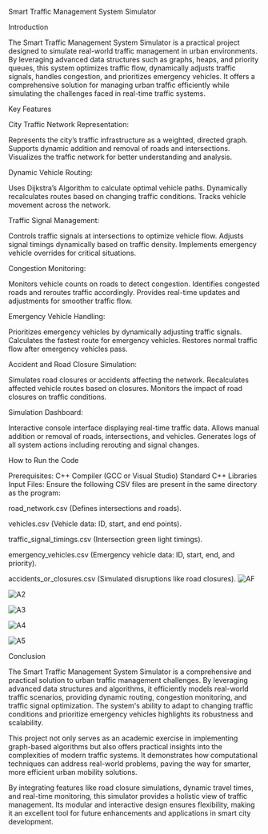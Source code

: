 Smart Traffic Management System Simulator

Introduction

The Smart Traffic Management System Simulator is a practical project designed to simulate real-world traffic management in urban environments. By leveraging advanced data structures such as graphs, heaps, and priority queues, this system optimizes traffic flow, dynamically adjusts traffic signals, handles congestion, and prioritizes emergency vehicles. It offers a comprehensive solution for managing urban traffic efficiently while simulating the challenges faced in real-time traffic systems.

Key Features

City Traffic Network Representation:

Represents the city’s traffic infrastructure as a weighted, directed graph.
Supports dynamic addition and removal of roads and intersections.
Visualizes the traffic network for better understanding and analysis.

Dynamic Vehicle Routing:

Uses Dijkstra’s Algorithm to calculate optimal vehicle paths.
Dynamically recalculates routes based on changing traffic conditions.
Tracks vehicle movement across the network.

Traffic Signal Management:

Controls traffic signals at intersections to optimize vehicle flow.
Adjusts signal timings dynamically based on traffic density.
Implements emergency vehicle overrides for critical situations.

Congestion Monitoring:

Monitors vehicle counts on roads to detect congestion.
Identifies congested roads and reroutes traffic accordingly.
Provides real-time updates and adjustments for smoother traffic flow.

Emergency Vehicle Handling:

Prioritizes emergency vehicles by dynamically adjusting traffic signals.
Calculates the fastest route for emergency vehicles.
Restores normal traffic flow after emergency vehicles pass.

Accident and Road Closure Simulation:

Simulates road closures or accidents affecting the network.
Recalculates affected vehicle routes based on closures.
Monitors the impact of road closures on traffic conditions.

Simulation Dashboard:

Interactive console interface displaying real-time traffic data.
Allows manual addition or removal of roads, intersections, and vehicles.
Generates logs of all system actions including rerouting and signal changes.

How to Run the Code

Prerequisites:
C++ Compiler (GCC or Visual Studio)
Standard C++ Libraries
Input Files: Ensure the following CSV files are present in the same directory as the program:

road_network.csv (Defines intersections and roads).

vehicles.csv (Vehicle data: ID, start, and end points).

traffic_signal_timings.csv (Intersection green light timings).

emergency_vehicles.csv (Emergency vehicle data: ID, start, end, and priority).

accidents_or_closures.csv (Simulated disruptions like road closures).
![AF](https://github.com/user-attachments/assets/66b35578-e603-469f-9f46-b9df64f41f45)

![A2](https://github.com/user-attachments/assets/b3dc7502-6f9d-44cd-9303-a9e51210c878)

![A3](https://github.com/user-attachments/assets/dd9aa9dd-b840-4a53-90e6-e36c17daeed5)

![A4](https://github.com/user-attachments/assets/c066a5dd-4029-4468-82a8-5e3c393bc7c8)

![A5](https://github.com/user-attachments/assets/6ac36799-a6a8-4902-9968-6e9bbff22309)

Conclusion

The Smart Traffic Management System Simulator is a comprehensive and practical solution to urban traffic management challenges. By leveraging advanced data structures and algorithms, it efficiently models real-world traffic scenarios, providing dynamic routing, congestion monitoring, and traffic signal optimization. The system's ability to adapt to changing traffic conditions and prioritize emergency vehicles highlights its robustness and scalability.


This project not only serves as an academic exercise in implementing graph-based algorithms but also offers practical insights into the complexities of modern traffic systems. It demonstrates how computational techniques can address real-world problems, paving the way for smarter, more efficient urban mobility solutions.


By integrating features like road closure simulations, dynamic travel times, and real-time monitoring, this simulator provides a holistic view of traffic management. Its modular and interactive design ensures flexibility, making it an excellent tool for future enhancements and applications in smart city development.

